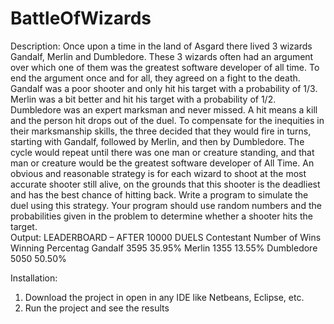 # BattleOfWizards
Description:
Once upon a time in the land of Asgard there lived 3 wizards Gandalf, Merlin and Dumbledore. These 3 wizards often had an argument over which one of them was the greatest software developer of all time. To end the argument once and for all, they agreed on a fight to the death. Gandalf was a poor shooter and only hit his target with a probability of 1/3. Merlin was a bit better and hit his target with a probability of 1/2. Dumbledore was an expert marksman and never missed. A hit means a kill and the person hit drops out of the duel. To compensate for the inequities in their marksmanship skills, the three decided that they would fire in turns, starting with Gandalf, followed by Merlin, and then by Dumbledore. The cycle would repeat until there was one man or creature standing, and that man or creature would be the greatest software developer of All Time. 
 An obvious and reasonable strategy is for each wizard to shoot at the most accurate shooter still alive, on the grounds that this shooter is the deadliest and has the best chance of hitting back. 
 Write a program to simulate the duel using this strategy. Your program should use random numbers and the probabilities given in the problem to determine whether a shooter hits the target.  
Output:
LEADERBOARD – AFTER 10000 DUELS 
Contestant    Number of Wins      Winning Percentag 
Gandalf       3595                  35.95% 
Merlin        1355                  13.55%
Dumbledore    5050                  50.50% 

Installation:
1. Download the project in open in any IDE like Netbeans, Eclipse, etc.
2. Run the project and see the results
